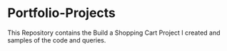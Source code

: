 # Portfolio-Projects
This Repository contains the Build a Shopping Cart Project I created and samples of the code and queries.

